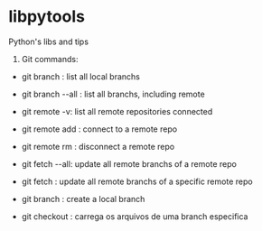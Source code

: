 # libpytools
Python's libs and tips

1) Git commands:

- git branch : list all local branchs

- git branch --all : list all branchs, including remote

- git remote -v: list all remote repositories connected 

- git remote add <name> <repo link> : connect to a remote repo

- git remote rm <name> : disconnect a remote repo

- git fetch --all: update all remote branchs of a remote repo

- git fetch <respository>: update all remote branchs of a specific
remote repo

- git branch <name>: create a local branch

- git checkout <name>: carrega os arquivos de uma 
branch especifica